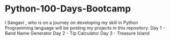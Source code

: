# Python-100-Days-Bootcamp
I Sangavi , who is on a journey on developing my skill in Python Programming language will be posting my projects in this repository.
Day 1 - Band Name Generator
Day 2 - Tip Calculator
Day 3 - Treasure Island
